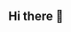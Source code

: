 ## Hi there 👋

<!--
**ArturasMo/ArturasMo** is a ✨ _special_ ✨ repository because its `README.md` (this file) appears on your GitHub profile.

Here are some ideas to get you started:

- 🔭 I’m currently working on ...diploma in Digital Marketing and Data Analytics
- 🌱 I’m currently learning ...how to CRO
- 👯 I’m looking to collaborate on ...any project, where my experience and mindset is usefull.
- 🤔 I’m looking for help with ...CRO 
- 💬 Ask me about ...CRO
- 📫 How to reach me: ...www.linkedin.com/in/artūras-mockevičius-8a4747318
- 😄 Pronouns: ...he
- ⚡ Fun fact: ...Im better in person;)
-->
